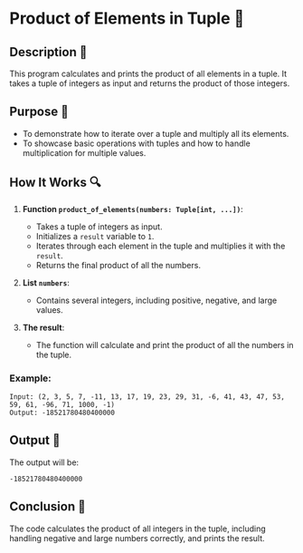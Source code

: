 # Product of Elements in Tuple 📜

## Description 📝

This program calculates and prints the product of all elements in a tuple.
It takes a tuple of integers as input and returns the product of those integers.

## Purpose 🎯

-   To demonstrate how to iterate over a tuple and multiply all its elements.
-   To showcase basic operations with tuples and how to handle multiplication for multiple values.

## How It Works 🔍

1. **Function `product_of_elements(numbers: Tuple[int, ...])`**:

    - Takes a tuple of integers as input.
    - Initializes a `result` variable to `1`.
    - Iterates through each element in the tuple and multiplies it with the `result`.
    - Returns the final product of all the numbers.

2. **List `numbers`**:

    - Contains several integers, including positive, negative, and large values.

3. **The result**:
    - The function will calculate and print the product of all the numbers in the tuple.

### Example:

```
Input: (2, 3, 5, 7, -11, 13, 17, 19, 23, 29, 31, -6, 41, 43, 47, 53, 59, 61, -96, 71, 1000, -1)
Output: -18521780480400000
```

## Output 📜

The output will be:

```
-18521780480400000
```

## Conclusion 🚀

The code calculates the product of all integers in the tuple, including handling negative and large numbers correctly, and prints the result.
